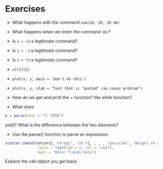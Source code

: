 # Exercises
+ What happens with the command `sum(10, 20, 30 40)`
+ What happens when we enter the command `10/`?
+ Is `1 + +2` a legitimate command?
+ Is `1 + -2` a legitimate command?
+ Is `1 + *2` a legitimate command?
+ `x[[1][2]`

+ `plot(x, y, main = 'Don't do this')`
<!-- Instead, use xlab = "Don't do this" -->
+ `plot(x, y, xlab = "text that is "quoted" can cause problem")`

+ How do we get and print the + function? the while function?

+ What does 
```r
e = parse(text = "T; TRUE")
```
yield?
What is the difference between the two elements?

+ Use the parse() function to parse an expression
```r
scatter.smooth(mtcars[, c("mpg", "wt")], , , , "gaussian", "Weight of car", "Miles per Gallon", 
			   lpars = list(lwd = 2, col = "red"),
			   main = "Motor Trends Data")
```
Explore the call object you get back.

<!-- 
str = 'scatter.smooth(mtcars[, c("mpg", "wt")], , , , "gaussian", "Weight of car", "Miles per Gallon", 
			   lpars = list(lwd = 2, col = "red"),
			   main = "Motor Trends Data")'
e = parse(text = str)
class(e)
length(e)
class(e[[1]])

-->
